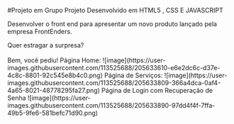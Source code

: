#Projeto em Grupo
Projeto Desenvolvido em HTML5 , CSS E JAVASCRIPT 

Desenvolver o front end para apresentar um novo
produto lançado pela empresa FrontEnders.
<detalhes abertos>
<summary>Quer estragar a surpresa?</summary>
<br>
Bem, você pediu!
</detalhes>
Página Home:
![image](https://user-images.githubusercontent.com/113525688/205633610-e6e2dc6c-d37e-4c8c-8801-92c545e8b4c0.png)
Página de Serviços:
![image](https://user-images.githubusercontent.com/113525688/205633809-366a4dca-0af4-4a65-8021-48778295fa27.png)
Página de Login com Recuperação de Senha
![image](https://user-images.githubusercontent.com/113525688/205633890-97dd4f4f-7ffa-49b5-9fe6-581befc71d90.png)


